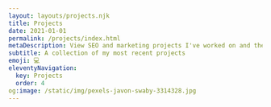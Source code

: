 ```yaml
---
layout: layouts/projects.njk
title: Projects
date: 2021-01-01
permalink: /projects/index.html
metaDescription: View SEO and marketing projects I've worked on and the OKRs I have helped deliver for a range of clients. 
subtitle: A collection of my most recent projects
emoji: 💻
eleventyNavigation:
  key: Projects
  order: 4
og:image: /static/img/pexels-javon-swaby-3314328.jpg
---
```

